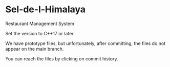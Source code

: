# Sel-de-l-Himalaya
Restaurant Management System

Set the version to C++17 or later.

We have prototype files, but unfortunately, after committing, the files do not appear on the main branch.

You can reach the files by clicking on commit history.


